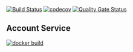 [![Build Status](https://travis-ci.com/lukaszrys/efficient-spending.svg?branch=develop)](https://travis-ci.com/lukaszrys/efficient-spending)
[![codecov](https://codecov.io/gh/lukaszrys/efficient-spending/branch/develop/graph/badge.svg)](https://codecov.io/gh/lukaszrys/efficient-spending)
[![Quality Gate Status](https://sonarcloud.io/api/project_badges/measure?project=lukaszrys_efficient-spending&metric=alert_status)](https://sonarcloud.io/dashboard?id=lukaszrys_efficient-spending)

## Account Service
[![docker build](https://img.shields.io/docker/cloud/build/lukaszrys/efficient-spending-account-service)](https://img.shields.io/docker/cloud/build/lukaszrys/efficient-spending-account-service)